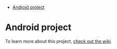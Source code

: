 <!-- START doctoc generated TOC please keep comment here to allow auto update -->
<!-- DON'T EDIT THIS SECTION, INSTEAD RE-RUN doctoc TO UPDATE -->


- [Android project](#android-project)

<!-- END doctoc generated TOC please keep comment here to allow auto update -->

# Android project

To learn more about this project, [check out the wiki](https://github.com/nazmulidris/dagger2/wiki).
